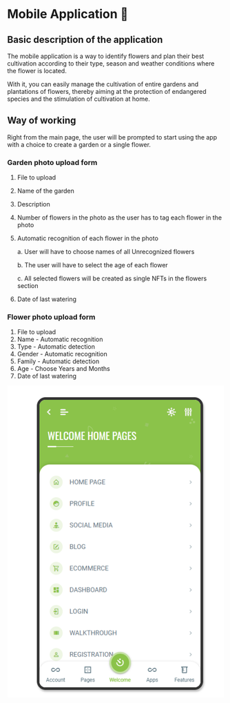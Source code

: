 # Mobile Application 🤳

## Basic description of the application

The mobile application is a way to identify flowers and plan their best cultivation according to their type, season and weather conditions where the flower is located.

With it, you can easily manage the cultivation of entire gardens and plantations of flowers, thereby aiming at the protection of endangered species and the stimulation of cultivation at home.

## Way of working

Right from the main page, the user will be prompted to start using the app with a choice to create a garden or a single flower.

### Garden photo upload form

1. File to upload
2. Name of the garden
3. Description
4. Number of flowers in the photo as the user has to tag each flower in the photo
5.  Automatic recognition of each flower in the photo

    a. User will have to choose names of all Unrecognized flowers

    b. The user will have to select the age of each flower

    c. All selected flowers will be created as single NFTs in the flowers section
6. Date of last watering

### Flower photo upload form

1. File to upload
2. Name - Automatic recognition
3. Type - Automatic detection
4. Gender - Automatic recognition
5. Family - Automatic detection
6. Age - Choose Years and Months
7. Date of last watering

![](<../../.gitbook/assets/image (10).png>)
